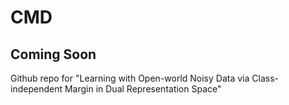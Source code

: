 # CMD
## Coming Soon
Github repo for "Learning with Open-world Noisy Data via Class-independent Margin in Dual Representation Space"
